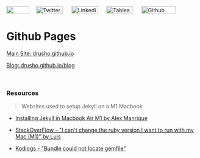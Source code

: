 [<img src="https://img.shields.io/badge/Email-%23EA4335.svg?&sflat&logo=gmail&logoColor=white" height="20" width="60" />](mailto:rraxxpl0jagb@opayq.com) &emsp;[<img src="https://img.shields.io/badge/Twitter-%231DA1F2.svg?&sflat&logo=Twitter&logoColor=white" alt="Twitter profile link button" height="20" width="70" />](https://twitter.com/drusho) &emsp; [<img src="https://img.shields.io/badge/Linkedin-%230A66C2.svg?&sflat&logo=linkedin&logoColor=white" alt="Linkedin profile link button" height="20" width="70" />](https://linkedin.com/in/davidrusho) &emsp; [<img src="https://img.shields.io/badge/Tableau-%23ff4d4d.svg?&sflat&logo=tableau&logoColor=white" alt="Tableau profile link button" height="20" width="70" >](https://public.tableau.com/app/profile/drusho) &emsp; [<img src="https://img.shields.io/badge/Github Blog-%23181717.svg?&style=flat&logo=github&logoColor=white" alt="Github profile link button" height="20" width="90" alt="Github Blog Button"/>](https://drusho.github.io/blog)


# Github Pages

[Main Site: drusho.github.io](drusho.github.io)

[Blog: drusho.github.io/blog](drusho.github.io/blog)

<br>

### Resources

> Websites used to setup Jekyll on a M1 Macbook
>
* [Installing Jekyll in Macbook Air M1 by Alex Manrique](https://alexmanrique.com/blog/development/2021/02/05/using-jekyll-in-macbook-air-m1.html)

* [StackOverFlow - "I can't change the ruby version I want to run with my Mac (M1)" by Luis](https://stackoverflow.com/questions/67782014/i-cant-change-the-ruby-version-i-want-to-run-with-my-mac-m1)

* [Kodlogs - "Bundle could not locate gemfile"](https://kodlogs.com/79095/bundle-install-could-not-locate-gemfile)
